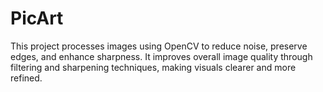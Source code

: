 # PicArt
This project processes images using OpenCV to reduce noise, preserve edges, and enhance sharpness. It improves overall image quality through filtering and sharpening techniques, making visuals clearer and more refined.

